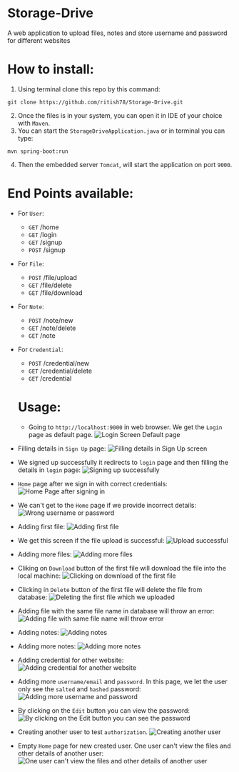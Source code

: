# Storage-Drive
A web application to upload files, notes and store username and password for different websites

# How to install:
1. Using terminal clone this repo by this command:
````
git clone https://github.com/ritish78/Storage-Drive.git
````

2. Once the files is in your system, you can open it in IDE of your choice with `Maven`.
3. You can start the `StorageDriveApplication.java` or in terminal you can type:
````
mvn spring-boot:run
````
4. Then the embedded server `Tomcat`, will start the application on port `9000`.

# End Points available:
* For `User`: 
  * `GET` /home
  * `GET` /login
  * `GET` /signup
  * `POST` /signup
* For `File`:
  * `POST` /file/upload
  * `GET` /file/delete
  * `GET` /file/download
* For `Note`:
  * `POST` /note/new
  * `GET` /note/delete
  * `GET` /note
* For `Credential`:
  * `POST` /credential/new
  *  `GET` /credential/delete
  *  `GET` /credential
  
  # Usage:
  * Going to `http://localhost:9000` in web browser. We get the `Login` page as default page.
  ![Login Screen Default page](https://user-images.githubusercontent.com/36816476/108612353-1ee33a80-743c-11eb-9d6b-aa95e5908c4a.PNG)

* Filling details in `Sign Up` page:
![Filling details in Sign Up screen](https://user-images.githubusercontent.com/36816476/108612359-40442680-743c-11eb-8428-b12289d142b1.PNG)

* We signed up successfully it redirects to `login` page and then filling the details in `login` page:
![Signing up successfully](https://user-images.githubusercontent.com/36816476/108612378-741f4c00-743c-11eb-85c9-200a99d763a3.PNG)

* `Home` page after we sign in with correct credentials:
![Home Page after signing in](https://user-images.githubusercontent.com/36816476/108612400-90bb8400-743c-11eb-8c9a-7bbacd2097e8.PNG)

* We can't get to the `Home` page if we provide incorrect details:
![Wrong username or password](https://user-images.githubusercontent.com/36816476/108612430-d0826b80-743c-11eb-9364-85a6e9dd0349.PNG)

* Adding first file:
![Adding first file](https://user-images.githubusercontent.com/36816476/108612453-045d9100-743d-11eb-8890-0b0e8786b748.PNG)

* We get this screen if the file upload is successful:
![Upload successful](https://user-images.githubusercontent.com/36816476/108612463-1f300580-743d-11eb-8f25-11e0a9c2fbeb.PNG)

* Adding more files:
![Adding more files](https://user-images.githubusercontent.com/36816476/108612480-3e2e9780-743d-11eb-9d6e-aa21e7cd1714.PNG)

* Cliking on `Download` button of the first file will download the file into the local machine:
![Clicking on download of the first file](https://user-images.githubusercontent.com/36816476/108612486-543c5800-743d-11eb-95b1-c28769e278d4.PNG)

* Clicking in `Delete` button of the first file will delete the file from database:
![Deleting the first file which we uploaded](https://user-images.githubusercontent.com/36816476/108612512-89e14100-743d-11eb-8b15-1bb18cbf8587.PNG)

* Adding file with the same file name in database will throw an error:
![Adding file with same file name will throw error](https://user-images.githubusercontent.com/36816476/108612525-a1b8c500-743d-11eb-822c-f377b3878787.PNG)

* Adding notes: 
![Adding notes](https://user-images.githubusercontent.com/36816476/108612530-af6e4a80-743d-11eb-87e5-599b5fd9b7ba.PNG)

* Adding more notes:
![Adding more notes](https://user-images.githubusercontent.com/36816476/108612535-be54fd00-743d-11eb-8bc1-e677b62decff.PNG)

* Adding credential for other website:
![Adding credential for another website](https://user-images.githubusercontent.com/36816476/108612540-d167cd00-743d-11eb-828a-8f182aeed764.PNG)

* Adding more `username/email` and `password`. In this page, we let the user only see the `salted` and `hashed` password:
![Adding more username and password](https://user-images.githubusercontent.com/36816476/108612547-e80e2400-743d-11eb-97f9-294aed4e33ca.PNG)

* By clicking on the `Edit` button you can view the password:
![By clicking on the Edit button you can see the password](https://user-images.githubusercontent.com/36816476/108612595-3d4a3580-743e-11eb-858d-eab283647a2b.PNG)

* Creating another user to test `authorization`.
![Creating another user](https://user-images.githubusercontent.com/36816476/108612607-5652e680-743e-11eb-9c9f-0ad323db175f.PNG)

* Empty `Home` page for new created user. One user can't view the files and other details of another user:
![One user can't view the files and other details of another user](https://user-images.githubusercontent.com/36816476/108612624-7b475980-743e-11eb-90ed-8b362bb6edc7.PNG)



  
